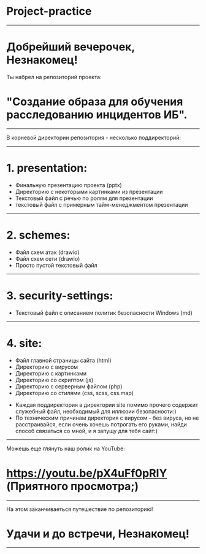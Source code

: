 # Project-practice
--------------------------------------------------------------
# Добрейший вечерочек, Незнакомец!
Ты набрел на репозиторий проекта:
# "Создание образа для обучения расследованию инцидентов ИБ".

--------------------------------------------------------------
В корневой директории репозитория - несколько поддиректорий:

--------------------------------------------------------------
# 1. presentation:
- Финальную презентацию проекта (pptx)
- Директорию с некоторыми картинками из презентации
- Текстовый файл с речью по ролям для презентации
- текстовый файл с примерным тайм-менеджментом презентации

--------------------------------------------------------------
# 2. schemes:
- Файл схем атак (drawio)
- Файл схем сети (drawio)
- Просто пустой текстовый файл

--------------------------------------------------------------
# 3. security-settings:
- Текстовый файл с описанием политик безопасности Windows (md)

--------------------------------------------------------------
# 4. site:
- Файл главной страницы сайта (html)
- Директорию с вирусом
- Директорию с картинками
- Директорию со скриптом (js)
- Директорию с серверным файлом (php)
- Директорию со стилями (css, scss, css.map)
* Каждая поддиректория в директории site помимо прочего
  содержит служебный файл, необходимый для
  иллюзии безопасности:)
* По техническим причинам директория с вирусом - без вируса,
  но не расстраивайся, если очень хочешь потрогать его руками,
  найди способ связаться со мной, и я запущу для тебя сайт:)
--------------------------------------------------------------

Можешь еще глянуть наш ролик на YouTube:
# https://youtu.be/pX4uFf0pRIY (Приятного просмотра;)
--------------------------------------------------------------

На этом заканчиваеться путешествие по репозиторию!
# Удачи и до встречи, Незнакомец!

--------------------------------------------------------------
